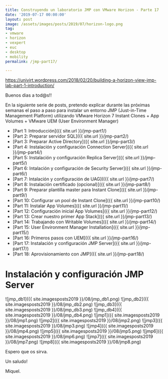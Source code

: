```yaml
---
title: Construyendo un laboratorio JMP con VMware Horizon - Parte 17
date: '2019-07-17 00:00:00'
layout: post
image: /assets/images/posts/2019/07/horizon-logo.png
tag:
- vmware
- horizon
- vexpert
- euc
- desktop
- mobility
permalink: /jmp-part17/

---
```


https://univirt.wordpress.com/2018/02/20/building-a-horizon-view-jmp-lab-part-1-introduction/

Buenos dias a tod@s!!

En la siguiente serie de posts, pretendo explicar durante las próximas semanas el paso a paso para instalar un entorno JMP (Just-in-Time Management Platform) utilizando VMware Horizon 7 Instant Clones + App Volumes + VMware UEM (User Environment Manager) 

- [Part 1: Introducción]({{ site.url }}/jmp-part1/)
- [Part 2: Preparar servidor SQL]({{ site.url }}/jmp-part2/)
- [Part 3: Preparar Active Directory]({{ site.url }}/jmp-part3/)
- [Part 4: Instalación y configuración Connection Server]({{ site.url }}/jmp-part4/)
- [Part 5: Instalación y configuración Replica Server]({{ site.url }}/jmp-part5/)
- [Part 6: Intalación y configuración de Security Server]({{ site.url }}/jmp-part6/)
- [Part 7: Intalación y configuración de UAG](({{ site.url }}/jmp-part7/)
- [Part 8: Instalación certificado (opcional)]({{ site.url }}/jmp-part8/)
- [Part 9: Preparar plantilla master para Instant Clone]({{ site.url }}/jmp-part9/)
- [Part 10: Configurar un pool de Instant Clone]({{ site.url }}/jmp-part10/)
- [Part 11: Instalar App Volumes]({{ site.url }}/jmp-part11/)
- [Part 12: Configuración inicial App Volumes]({{ site.url }}/jmp-part12/)
- [Part 13: Crear nuestro primer App Stack]({{ site.url }}/jmp-part13/)
- [Part 14: Trabajando con Writable Volumes]({{ site.url }}/jmp-part14/)
- [Part 15: User Environment Manager Installation]({{ site.url }}/jmp-part15/)
- [Part 16: Primeros pasos con UEM]({{ site.url }}/jmp-part16/)
- [Part 17: Instalación y configuración JMP Server]({{ site.url }}/jmp-part17/)
- [Part 18: Aprovisionamiento con JMP]({{ site.url }}/jmp-part18/)

# Instalación y configuración JMP Server

![jmp_db1]({{ site.imagesposts2019 }}/08/jmp_db1.png)
![jmp_db2]({{ site.imagesposts2019 }}/08/jmp_db2.png)
![jmp_db3]({{ site.imagesposts2019 }}/08/jmp_db3.png)
![jmp_db4]({{ site.imagesposts2019 }}/08/jmp_db4.png)
![jmp1]({{ site.imagesposts2019 }}/08/jmp1.png)
![jmp2]({{ site.imagesposts2019 }}/08/jmp2.png)
![jmp3]({{ site.imagesposts2019 }}/08/jmp3.png)
![jmp4]({{ site.imagesposts2019 }}/08/jmp4.png)
![jmp5]({{ site.imagesposts2019 }}/08/jmp5.png)
![jmp6]({{ site.imagesposts2019 }}/08/jmp6.png)
![jmp7]({{ site.imagesposts2019 }}/08/jmp7.png)
![jmp8]({{ site.imagesposts2019 }}/08/jmp8.png)


Espero que os sirva.

Un saludo!

Miquel.


